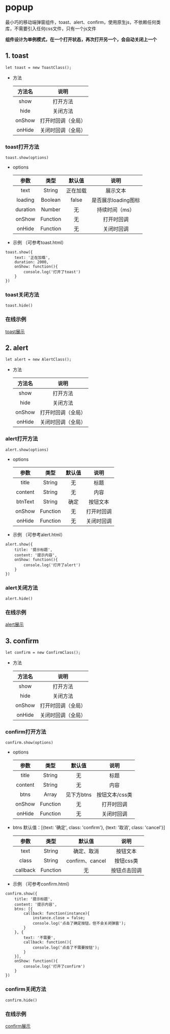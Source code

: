 # popup
最小巧的移动端弹窗组件，toast、alert、confirm，使用原生js，不依赖任何类库，不需要引入任何css文件，只有一个js文件

**组件设计为单例模式，在一个打开状态，再次打开另一个，会自动关闭上一个**

## 1. toast
```
let toast = new ToastClass();
```

 - 方法

      方法名    | 说明
      :----:  | :----:
      show    | 打开方法
      hide  | 关闭方法
      onShow | 打开时回调（全局）
      onHide | 关闭时回调（全局）

### toast打开方法
```
toast.show(options)
```

- options

     | 参数    | 类型   |  默认值  | 说明|
     | :----:  | :----:  | :----: |:----: |
     | text    | String | 正在加载 | 展示文本|
     | loading  | Boolean |  false  | 是否展示loading图标|
     | duration | Number  |  无  | 持续时间（ms）|
     | onShow | Function  |  无  | 打开时回调|
     | onHide | Function  |  无  | 关闭时回调|

- 示例 （可参考toast.html）
```
toast.show({
    text: '正在加载',
    duration: 2000,
    onShow: function(){
        console.log('打开了toast')
    }
})
```

### toast关闭方法
```
toast.hide()
```

### 在线示例
[toast展示](http://works.lingdublog.cc/popup/toast.html)


## 2. alert
```
let alert = new AlertClass();
```

 - 方法

      方法名    | 说明
      :----:  | :----:
      show    | 打开方法
      hide  | 关闭方法
      onShow | 打开时回调（全局）
      onHide | 关闭时回调（全局）

### alert打开方法
```
alert.show(options)
```

- options

     | 参数    | 类型   |  默认值  | 说明|
     | :----:  | :----:  | :----: |:----: |
     | title    | String | 无 | 标题|
     | content  | String | 无 | 内容|
     | btnText  | String |  确定 | 按钮文本|
     | onShow | Function  |  无  | 打开时回调|
     | onHide | Function  |  无  | 关闭时回调|

- 示例 （可参考alert.html）
```
alert.show({
    title: '提示标题',
    content: '提示内容',
    onShow: function(){
        console.log('打开了alert')
    }
})
```

### alert关闭方法
```
alert.hide()
```

### 在线示例
[alert展示](http://works.lingdublog.cc/popup/alert.html)


## 3. confirm
```
let confirm = new ConfirmClass();
```

 - 方法

      方法名    | 说明
      :----:  | :----:
      show    | 打开方法
      hide  | 关闭方法
      onShow | 打开时回调（全局）
      onHide | 关闭时回调（全局）

### confirm打开方法
```
confirm.show(options)
```

- options

     | 参数    | 类型   |  默认值  | 说明|
     | :----:  | :----:  | :----: |:----: |
     | title    | String | 无 | 标题|
     | content  | String | 无 | 内容|
     | btns  | Array |  见下方btns | 按钮文本/css类|
     | onShow | Function  |  无  | 打开时回调|
     | onHide | Function  |  无  | 关闭时回调|

- btns 默认值：[{text: '确定', class: 'confirm'}, {text: '取消', class: 'cancel'}]

     | 参数    | 类型   |  默认值  | 说明|
     | :----:  | :----:  | :----: |:----: |
     | text | String | 确定、取消  | 按钮文本|
     | class | String | confirm、cancel | 按钮css类|
     | callback | Function | 无 | 按钮点击回调|

- 示例 （可参考confirm.html）
```
confirm.show({
    title: '提示标题',
    content: '提示内容',
    btns: [{
        callback: function(instance){
            instance.close = false;
            console.log('点击了确定按钮，但不会关闭弹窗');
        }
    }, {
        text: '不需要',
        callback: function(){
            console.log('点击了不需要按钮');
        }
    }],
    onShow: function(){
        console.log('打开了confirm')
    }
})
```

### confirm关闭方法
```
confirm.hide()
```

### 在线示例
[confirm展示](http://works.lingdublog.cc/popup/confirm.html)
